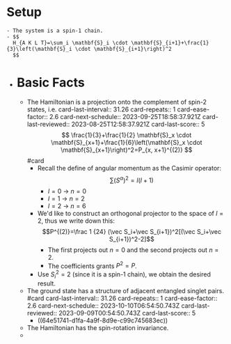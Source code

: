 # Setup
	- The system is a spin-1 chain.
	- $$
	  H_{A K L T}=\sum_i \mathbf{S}_i \cdot \mathbf{S}_{i+1}+\frac{1}{3}\left(\mathbf{S}_i \cdot \mathbf{S}_{i+1}\right)^2
	  $$
- # Basic Facts
	- The Hamiltonian is a projection onto the complement of spin-2 states, i.e.
	  card-last-interval:: 31.26
	  card-repeats:: 1
	  card-ease-factor:: 2.6
	  card-next-schedule:: 2023-09-25T18:58:37.921Z
	  card-last-reviewed:: 2023-08-25T12:58:37.921Z
	  card-last-score:: 5
	  $$
	  \frac{1}{3}+\frac{1}{2} \mathbf{S}_x \cdot \mathbf{S}_{x+1}+\frac{1}{6}\left(\mathbf{S}_x \cdot \mathbf{S}_{x+1}\right)^2=P_{x, x+1}^{(2)}
	  $$ #card
		- Recall the define of angular momentum as the Casimir operator:
		  $$\sum (S^\alpha)^2=l(l+1)$$
			- $l=0$ -> $n=0$
			- $l=1$ -> $n=2$
			- $l=2$ -> $n=6$
		- We'd like to construct an orthogonal projector to the space of $l=2$, thus we write down this:
		  $$P^{(2)}=\frac 1 {24} (\vec S_i+\vec S_{i+1})^2[(\vec S_i+\vec S_{i+1})^2-2]$$
			- The first projects out $n=0$ and the second projects out $n=2$.
			- The coefficients grants $P^2=P$.
		- Use $S_i^2=2$ (since it is a spin-1 chain), we obtain the desired result.
	- The ground state has a structure of adjacent entangled singlet pairs. #card
	  card-last-interval:: 31.26
	  card-repeats:: 1
	  card-ease-factor:: 2.6
	  card-next-schedule:: 2023-10-10T06:54:50.743Z
	  card-last-reviewed:: 2023-09-09T00:54:50.743Z
	  card-last-score:: 5
		- ((64e51741-d1fa-4a9f-8d9e-c99c745683ec))
	- The Hamiltonian has the spin-rotation invariance.
	-